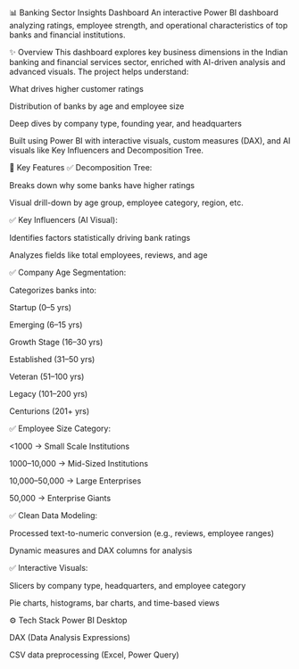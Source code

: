 📊 Banking Sector Insights Dashboard
An interactive Power BI dashboard analyzing ratings, employee strength, and operational characteristics of top banks and financial institutions.

✨ Overview
This dashboard explores key business dimensions in the Indian banking and financial services sector, enriched with AI-driven analysis and advanced visuals.
The project helps understand:

What drives higher customer ratings

Distribution of banks by age and employee size

Deep dives by company type, founding year, and headquarters

Built using Power BI with interactive visuals, custom measures (DAX), and AI visuals like Key Influencers and Decomposition Tree.

📌 Key Features
✅ Decomposition Tree:

Breaks down why some banks have higher ratings

Visual drill-down by age group, employee category, region, etc.

✅ Key Influencers (AI Visual):

Identifies factors statistically driving bank ratings

Analyzes fields like total employees, reviews, and age

✅ Company Age Segmentation:

Categorizes banks into:

Startup (0–5 yrs)

Emerging (6–15 yrs)

Growth Stage (16–30 yrs)

Established (31–50 yrs)

Veteran (51–100 yrs)

Legacy (101–200 yrs)

Centurions (201+ yrs)

✅ Employee Size Category:

<1000 → Small Scale Institutions

1000–10,000 → Mid-Sized Institutions

10,000–50,000 → Large Enterprises

50,000 → Enterprise Giants

✅ Clean Data Modeling:

Processed text-to-numeric conversion (e.g., reviews, employee ranges)

Dynamic measures and DAX columns for analysis

✅ Interactive Visuals:

Slicers by company type, headquarters, and employee category

Pie charts, histograms, bar charts, and time-based views

⚙️ Tech Stack
Power BI Desktop

DAX (Data Analysis Expressions)

CSV data preprocessing (Excel, Power Query)
